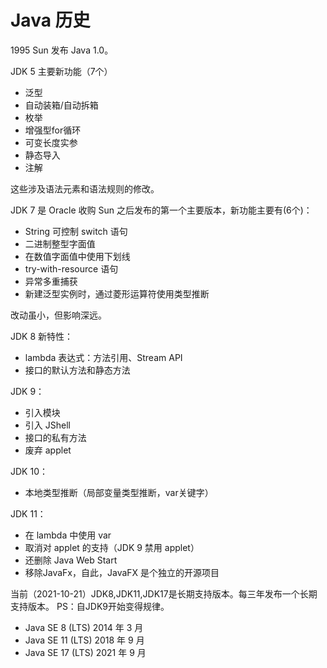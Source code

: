 # Java 历史
1995 Sun 发布 Java 1.0。

JDK 5 主要新功能（7个）
- 泛型
- 自动装箱/自动拆箱
- 枚举
- 增强型for循环
- 可变长度实参
- 静态导入
- 注解

这些涉及语法元素和语法规则的修改。

JDK 7 是 Oracle 收购 Sun 之后发布的第一个主要版本，新功能主要有(6个)：
- String 可控制 switch 语句
- 二进制整型字面值
- 在数值字面值中使用下划线
- try-with-resource 语句
- 异常多重捕获
- 新建泛型实例时，通过菱形运算符使用类型推断

改动虽小，但影响深远。

JDK 8 新特性：
- lambda 表达式：方法引用、Stream API
- 接口的默认方法和静态方法

JDK 9：
- 引入模块
- 引入 JShell
- 接口的私有方法
- 废弃 applet

JDK 10：
- 本地类型推断（局部变量类型推断，var关键字）

JDK 11：
- 在 lambda 中使用 var
- 取消对 applet 的支持（JDK 9 禁用 applet）
- 还删除 Java Web Start
- 移除JavaFx，自此，JavaFX 是个独立的开源项目

当前（2021-10-21）JDK8,JDK11,JDK17是长期支持版本。每三年发布一个长期支持版本。
PS：自JDK9开始变得规律。

- Java SE 8 (LTS) 	2014 年 3 月
- Java SE 11 (LTS) 	2018 年 9 月
- Java SE 17 (LTS) 	2021 年 9 月
